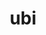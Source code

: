 ---
title: ubi
meaning: when
ch: [two, mt, mt1thru4, ss, ss1, 7r, 24rv]
pos: conjunction
disamb: (conjunction)
repeat: yes
six: y
---